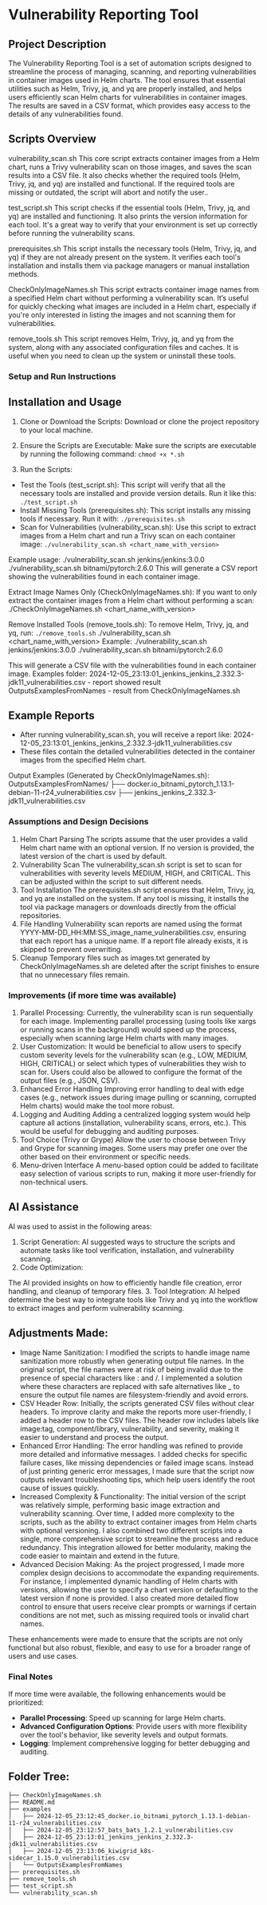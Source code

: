 # Vulnerability Reporting Tool

## Project Description
The Vulnerability Reporting Tool is a set of automation scripts designed to streamline the process of managing, scanning, and reporting vulnerabilities in container images used in Helm charts. The tool ensures that essential utilities such as Helm, Trivy, jq, and yq are properly installed, and helps users efficiently scan Helm charts for vulnerabilities in container images. The results are saved in a CSV format, which provides easy access to the details of any vulnerabilities found.

## Scripts Overview
vulnerability_scan.sh
This core script extracts container images from a Helm chart, runs a Trivy vulnerability scan on those images, and saves the scan results into a CSV file. It also checks whether the required tools (Helm, Trivy, jq, and yq) are installed and functional. If the required tools are missing or outdated, the script will abort and notify the user..

test_script.sh
This script checks if the essential tools (Helm, Trivy, jq, and yq) are installed and functioning. It also prints the version information for each tool. It's a great way to verify that your environment is set up correctly before running the vulnerability scans.

prerequisites.sh
This script installs the necessary tools (Helm, Trivy, jq, and yq) if they are not already present on the system. It verifies each tool's installation and installs them via package managers or manual installation methods.

CheckOnlyImageNames.sh
This script extracts container image names from a specified Helm chart without performing a vulnerability scan. It’s useful for quickly checking what images are included in a Helm chart, especially if you're only interested in listing the images and not scanning them for vulnerabilities.

remove_tools.sh
This script removes Helm, Trivy, jq, and yq from the system, along with any associated configuration files and caches. It is useful when you need to clean up the system or uninstall these tools.

### Setup and Run Instructions
## Installation and Usage
1. Clone or Download the Scripts: Download or clone the project repository to your local machine.

2. Ensure the Scripts are Executable: Make sure the scripts are executable by running the following command:
```chmod +x *.sh```

3. Run the Scripts:

- Test the Tools (test_script.sh): This script will verify that all the necessary tools are installed and provide version details. Run it like this:
```./test_script.sh```
- Install Missing Tools (prerequisites.sh): This script installs any missing tools if necessary.
Run it with:
```./prerequisites.sh```
- Scan for Vulnerabilities (vulnerability_scan.sh): Use this script to extract images from a Helm chart and run a Trivy scan on each container image:
```./vulnerability_scan.sh <chart_name_with_version>```

Example usage:
./vulnerability_scan.sh jenkins/jenkins:3.0.0
./vulnerability_scan.sh bitnami/pytorch:2.6.0
This will generate a CSV report showing the vulnerabilities found in each container image.

Extract Image Names Only (CheckOnlyImageNames.sh): If you want to only extract the container images from a Helm chart without performing a scan:
./CheckOnlyImageNames.sh <chart_name_with_version>

Remove Installed Tools (remove_tools.sh): To remove Helm, Trivy, jq, and yq, run:
```./remove_tools.sh```
./vulnerability_scan.sh <chart_name_with_version>
Example:
./vulnerability_scan.sh jenkins/jenkins:3.0.0
./vulnerability_scan.sh bitnami/pytorch:2.6.0

This will generate a CSV file with the vulnerabilities found in each container image.
Examples folder:
2024-12-05_23:13:01_jenkins_jenkins_2.332.3-jdk11_vulnerabilities.csv - report showed result
OutputsExamplesFromNames - result from CheckOnlyImageNames.sh

## Example Reports
- After running vulnerability_scan.sh, you will receive a report like:
2024-12-05_23:13:01_jenkins_jenkins_2.332.3-jdk11_vulnerabilities.csv
- These files contain the detailed vulnerabilities detected in the container images from the specified Helm chart.

Output Examples (Generated by CheckOnlyImageNames.sh):
OutputsExamplesFromNames/
├── docker.io_bitnami_pytorch_1.13.1-debian-11-r24_vulnerabilities.csv
├── jenkins_jenkins_2.332.3-jdk11_vulnerabilities.csv

### Assumptions and Design Decisions
1. Helm Chart Parsing
The scripts assume that the user provides a valid Helm chart name with an optional version. If no version is provided, the latest version of the chart is used by default.
2. Vulnerability Scan
The vulnerability_scan.sh script is set to scan for vulnerabilities with severity levels MEDIUM, HIGH, and CRITICAL. This can be adjusted within the script to suit different needs.
3. Tool Installation
The prerequisites.sh script ensures that Helm, Trivy, jq, and yq are installed on the system. If any tool is missing, it installs the tool via package managers or downloads directly from the official repositories.
4. File Handling
Vulnerability scan reports are named using the format YYYY-MM-DD_HH:MM:SS_image_name_vulnerabilities.csv, ensuring that each report has a unique name.
If a report file already exists, it is skipped to prevent overwriting.
5.  Cleanup
Temporary files such as images.txt generated by CheckOnlyImageNames.sh are deleted after the script finishes to ensure that no unnecessary files remain.

### Improvements (if more time was available)
1. Parallel Processing:
Currently, the vulnerability scan is run sequentially for each image. Implementing parallel processing (using tools like xargs or running scans in the background) would speed up the process, especially when scanning large Helm charts with many images.
2. User Customization:
It would be beneficial to allow users to specify custom severity levels for the vulnerability scan (e.g., LOW, MEDIUM, HIGH, CRITICAL) or select which types of vulnerabilities they wish to scan for.
Users could also be allowed to configure the format of the output files (e.g., JSON, CSV).
3. Enhanced Error Handling
Improving error handling to deal with edge cases (e.g., network issues during image pulling or scanning, corrupted Helm charts) would make the tool more robust.
4. Logging and Auditing
Adding a centralized logging system would help capture all actions (installation, vulnerability scans, errors, etc.). This would be useful for debugging and auditing purposes.
5. Tool Choice (Trivy or Grype)
Allow the user to choose between Trivy and Grype for scanning images. Some users may prefer one over the other based on their environment or specific needs.
6. Menu-driven Interface
A menu-based option could be added to facilitate easy selection of various scripts to run, making it more user-friendly for non-technical users.



## AI Assistance
AI was used to assist in the following areas:

1. Script Generation:
AI suggested ways to structure the scripts and automate tasks like tool verification, installation, and vulnerability scanning.
2. Code Optimization:

The AI provided insights on how to efficiently handle file creation, error handling, and cleanup of temporary files.
3. Tool Integration:
AI helped determine the best way to integrate tools like Trivy and yq into the workflow to extract images and perform vulnerability scanning.

## Adjustments Made:
- Image Name Sanitization: I modified the scripts to handle image name sanitization more robustly when generating output file names. In the original script, the file names were at risk of being invalid due to the presence of special characters like : and /. I implemented a solution where these characters are replaced with safe alternatives like _ to ensure the output file names are filesystem-friendly and avoid errors.
- CSV Header Row: Initially, the scripts generated CSV files without clear headers. To improve clarity and make the reports more user-friendly, I added a header row to the CSV files. The header row includes labels like image:tag, component/library, vulnerability, and severity, making it easier to understand and process the output.
- Enhanced Error Handling: The error handling was refined to provide more detailed and informative messages. I added checks for specific failure cases, like missing dependencies or failed image scans. Instead of just printing generic error messages, I made sure that the script now outputs relevant troubleshooting tips, which help users identify the root cause of issues quickly.
- Increased Complexity & Functionality: The initial version of the script was relatively simple, performing basic image extraction and vulnerability scanning. Over time, I added more complexity to the scripts, such as the ability to extract container images from Helm charts with optional versioning. I also combined two different scripts into a single, more comprehensive script to streamline the process and reduce redundancy. This integration allowed for better modularity, making the code easier to maintain and extend in the future.
- Advanced Decision Making: As the project progressed, I made more complex design decisions to accommodate the expanding requirements. For instance, I implemented dynamic handling of Helm charts with versions, allowing the user to specify a chart version or defaulting to the latest version if none is provided. I also created more detailed flow control to ensure that users receive clear prompts or warnings if certain conditions are not met, such as missing required tools or invalid chart names.

These enhancements were made to ensure that the scripts are not only functional but also robust, flexible, and easy to use for a broader range of users and use cases.

### Final Notes
If more time were available, the following enhancements would be prioritized:
- **Parallel Processing**: Speed up scanning for large Helm charts.
- **Advanced Configuration Options**: Provide users with more flexibility over the tool's behavior, like severity levels and output formats.
- **Logging**: Implement comprehensive logging for better debugging and auditing.


## Folder Tree:
```
├── CheckOnlyImageNames.sh
├── README.md
├── examples
│   ├── 2024-12-05_23:12:45_docker.io_bitnami_pytorch_1.13.1-debian-11-r24_vulnerabilities.csv
│   ├── 2024-12-05_23:12:57_bats_bats_1.2.1_vulnerabilities.csv
│   ├── 2024-12-05_23:13:01_jenkins_jenkins_2.332.3-jdk11_vulnerabilities.csv
│   ├── 2024-12-05_23:13:06_kiwigrid_k8s-sidecar_1.15.0_vulnerabilities.csv
│   └── OutputsExamplesFromNames
├── prerequisites.sh
├── remove_tools.sh
├── test_script.sh
└── vulnerability_scan.sh
```